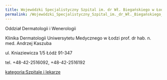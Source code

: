 ```yaml
---
title: Wojewódzki Specjalistyczny Szpital im. dr Wł. Biegańskiego w Łodzi
permalink: /Wojewódzki_Specjalistyczny_Szpital_im._dr_Wł._Biegańskiego_w_Łodzi/
---
```


Oddział Dermatologii i Wenerologii

Klinika Dermatologii Uniwersytetu Medycznego w Łodzi
prof. dr hab. n. med. Andrzej Kaszuba

ul. Kniaziewicza 1/5
Łódź 91-347

tel. +48-42-2516092, +48-42-2516192

[kategoria:Szpitale i lekarze](/kategoria:Szpitale_i_lekarze "wikilink")